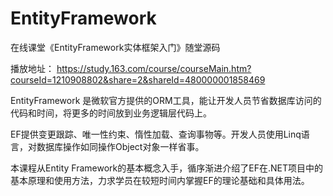 # EntityFramework
在线课堂《EntityFramework实体框架入门》随堂源码

播放地址：
https://study.163.com/course/courseMain.htm?courseId=1210908802&share=2&shareId=480000001858469

EntityFramework 是微软官方提供的ORM工具，能让开发人员节省数据库访问的代码和时间，将更多的时间放到业务逻辑层代码上。

EF提供变更跟踪、唯一性约束、惰性加载、查询事物等。开发人员使用Linq语言，对数据库操作如同操作Object对象一样省事。

本课程从Entity Framework的基本概念入手，循序渐进介绍了EF在.NET项目中的基本原理和使用方法，力求学员在较短时间内掌握EF的理论基础和具体用法。